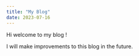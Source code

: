 ```yaml
---
title: "My Blog"
date: 2023-07-16
---
```

Hi welcome to my blog !

I will make improvements to this blog in the future.
